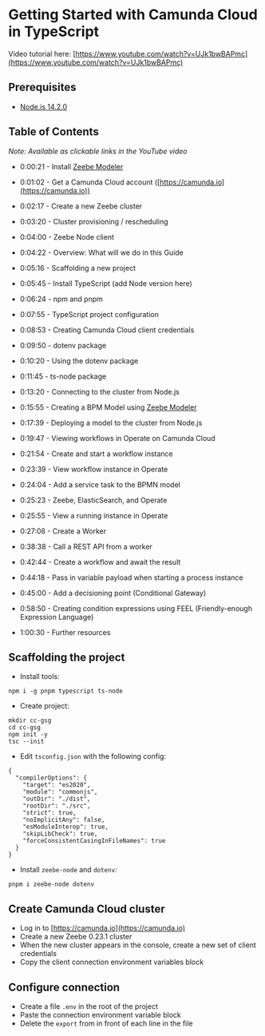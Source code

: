 # Getting Started with Camunda Cloud in TypeScript

Video tutorial here: [https://www.youtube.com/watch?v=UJk1bwBAPmc](https://www.youtube.com/watch?v=UJk1bwBAPmc)

## Prerequisites

* [Node.js 14.2.0](https://nodejs.org)

## Table of Contents
_Note: Available as clickable links in the YouTube video_

* 0:00:21 - Install [Zeebe Modeler](https://github.com/zeebe-io/zeebe-modeler)
* 0:01:02 - Get a Camunda Cloud account ([https://camunda.io](https://camunda.io))

* 0:02:17 - Create a new Zeebe cluster
* 0:03:20 - Cluster provisioning / rescheduling
* 0:04:00 - Zeebe Node client

* 0:04:22 - Overview: What will we do in this Guide
* 0:05:16 - Scaffolding a new project
* 0:05:45 - Install TypeScript (add Node version here)
* 0:06:24 - npm and pnpm
* 0:07:55 - TypeScript project configuration

* 0:08:53 - Creating Camunda Cloud client credentials

* 0:09:50 - dotenv package
* 0:10:20 - Using the dotenv package
* 0:11:45 - ts-node package

* 0:13:20 - Connecting to the cluster from Node.js

* 0:15:55 - Creating a BPM Model using [Zeebe Modeler](https://github.com/zeebe-io/zeebe-modeler)
* 0:17:39 - Deploying a model to the cluster from Node.js 

* 0:19:47 - Viewing workflows in Operate on Camunda Cloud

* 0:21:54 - Create and start a workflow instance
* 0:23:39 - View workflow instance in Operate

* 0:24:04 - Add a service task to the BPMN model 
* 0:25:23 - Zeebe, ElasticSearch, and Operate
* 0:25:55 - View a running instance in Operate

* 0:27:08 - Create a Worker
* 0:38:38 - Call a REST API from a worker
* 0:42:44 - Create a workflow and await the result
* 0:44:18 - Pass in variable payload when starting a process instance
* 0:45:00 - Add a decisioning point (Conditional Gateway)
* 0:58:50 - Creating condition expressions using FEEL (Friendly-enough Expression Language)
* 1:00:30 - Further resources

## Scaffolding the project

* Install tools:

```
npm i -g pnpm typescript ts-node
```

* Create project:

```
mkdir cc-gsg
cd cc-gsg
npm init -y
tsc --init
```

* Edit `tsconfig.json` with the following config:

```
{
  "compilerOptions": {
    "target": "es2020",
    "module": "commonjs",
    "outDir": "./dist",
    "rootDir": "./src",
    "strict": true,
    "noImplicitAny": false,
    "esModuleInterop": true,
    "skipLibCheck": true,
    "forceConsistentCasingInFileNames": true
  }
}
```

* Install `zeebe-node` and `dotenv`:

```
pnpm i zeebe-node dotenv
```

## Create Camunda Cloud cluster

* Log in to [https://camunda.io](https://camunda.io)
* Create a new Zeebe 0.23.1 cluster 
* When the new cluster appears in the console, create a new set of client credentials 
* Copy the client connection environment variables block

## Configure connection

* Create a file `.env` in the root of the project
* Paste the connection environment variable block 
* Delete the `export` from in front of each line in the file
